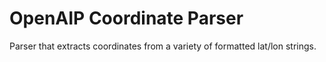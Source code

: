 # OpenAIP Coordinate Parser

Parser that extracts coordinates from a variety of formatted lat/lon strings.
